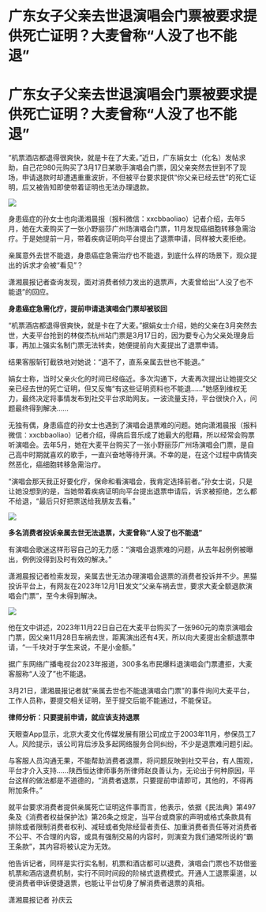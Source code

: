 # 广东女子父亲去世退演唱会门票被要求提供死亡证明？大麦曾称“人没了也不能退”

# 广东女子父亲去世退演唱会门票被要求提供死亡证明？大麦曾称“人没了也不能退”

“机票酒店都退得很爽快，就是卡在了大麦。”近日，广东娟女士（化名）发帖求助，自己花980元购买了3月17日某歌手演唱会门票，因父亲突然去世到不了现场，申请退款时却遭遇重重波折，不但被平台要求提供“你父亲已经去世”的死亡证明，后又被告知即使带着证明也无法办理退款。

![](https://inews.gtimg.com/om_bt/O7jw7uYjHSDX_1OeQSdGWqdBSsdIArQ4CeO0GVGMkZ9HwAA/1000)

身患癌症的孙女士也向潇湘晨报（报料微信：xxcbbaoliao）记者介绍，去年5月，她在大麦购买了一张小野丽莎广州场演唱会门票，11月发现癌细胞转移急需治疗。于是她提前一月，带着疾病证明向平台提出了退票申请，同样被大麦拒绝。

亲属意外去世不能退，身患癌症急需治疗也不能退，到底什么样的场景下，观众提出的诉求才会被“看见”？

潇湘晨报记者查询发现，面对消费者倾力发出的退票声，大麦曾给出“人没了也不能退”的回应。

**身患癌症急需化疗，提前申请退演唱会门票却被驳回**

“机票酒店都退得很爽快，就是卡在了大麦。”据娟女士介绍，她的父亲在3月突然去世，大麦平台抢到的林俊杰杭州站门票是3月17日的，因为要专心为父亲处理身后事，再加上强实名制门票无法转卖，她便提前向大麦提出了退票申请。

结果客服斩钉截铁地对她说：“退不了，直系亲属去世也不能退。”

娟女士称，当时父亲火化的时间已经临近。多次沟通下，大麦再次提出让她提交父亲已经去世的死亡证明，但又反悔“有这些证明资料也不能退……”她感到维权无力，最终决定将事情发布到社交平台求助网友。一波流量支持，平台很快介入，问题最终得到解决……

无独有偶，身患癌症的孙女士也遇到了演唱会退票难的问题。她向潇湘晨报（报料微信：xxcbbaoliao）记者介绍，得病后音乐成了她最大的慰藉，所以经常会购票听演唱会。去年5月，她在大麦平台购买了一张小野丽莎广州场演唱会门票，是自己高中时期就喜欢的歌手，一直兴奋地等待开演。不幸的是，在这个过程中病情突然恶化，癌细胞转移急需治疗。

“演唱会那天我正好要化疗，保命和看演唱会，我肯定选择前者。”孙女士说，只是让她没想到的是，当她带着疾病证明向平台提出退票申请后，诉求被拒绝，怎么都不给退，“最后只好把票送给我朋友去看。”

![](https://inews.gtimg.com/om_bt/Ow60tqt1Iy12GahG6029ofyyr5vH0xxm4UyBw3ZeiF4GcAA/1000)

**多名消费者投诉亲属去世无法退票，大麦曾称“人没了也不能退”**

有演唱会歌迷这样形容自己的无力感：“演唱会退票难的问题，从去年起例例被曝出，例例没得到及时有效的解决。”

潇湘晨报记者检索发现，亲属去世无法办理演唱会退票的消费者投诉并不少。黑猫投诉平台上，有网友在2023年12月1日发文“父亲车祸去世，要求大麦全额退款演唱会门票”，至今未得到解决。

![](https://inews.gtimg.com/om_bt/O6b8SswQthElAJS6LUf84nHoDNL3_Uq54qEg9mO5UyA_kAA/1000)

他在文中讲述，2023年11月22日自己在大麦平台购买了一张960元的南京演唱会门票，因父亲11月28日车祸去世，距离演出还有4天，所以向大麦提出全额退票申请，“一千块对于学生来说，不是小金额。”

据广东网络广播电视台2023年报道，300多名市民爆料退演唱会门票遭拒，大麦客服称“人没了”也不能退。

3月21日，潇湘晨报记者就“亲属去世也不能退演唱会门票”的事件询问大麦平台，工作人员称，要提交相关证明，至于提交后能不能通过，不能保证。

**律师分析：只要提前申请，就应该支持退票**

天眼查App显示，北京大麦文化传媒发展有限公司成立于2003年11月，参保员工7人。风险提示，该公司背后涉及多起网络服务合同纠纷，不少是退票难问题引起。

与客服人员沟通无果，不能帮助消费者退票，将问题反映到社交平台，有人围观，平台才介入支持……陕西恒达律师事务所律师赵良善认为，无论出于何种原因，平台这样的做法都是不道德的，“消费者退票，只要提前申请即可，其他的，不得再附加条件。”

就平台要求消费者提供亲属死亡证明这件事而言，他表示，依据《民法典》第497条及《消费者权益保护法》第26条之规定，当平台或商家的声明或格式条款具有排除或者限制消费者权利、减轻或者免除经营者责任、加重消费者责任等对消费者不公平、不合理的内容，或具有强制交易的内容时，则演变为我们通常所说的“霸王条款”，其内容将被认定为无效。

他告诉记者，同样是实行实名制，机票和酒店都可以退费，演唱会门票也不妨借鉴机票和酒店退费机制，实行不同时间段的阶梯式退费模式。开通人工退票渠道，以便消费者申诉便捷退票，也能让平台切身了解消费者退票的真相。

潇湘晨报记者 孙庆云

